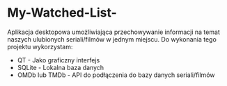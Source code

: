 # My-Watched-List-


Aplikacja desktopowa umożliwiająca przechowywanie informacji na temat naszych ulubionych seriali/filmów w jednym miejscu.
Do wykonania tego projektu wykorzystam:

- QT - Jako graficzny interfejs
- SQLite - Lokalna baza danych
- OMDb lub TMDb - API do podłączenia do bazy danych seriali/filmów

